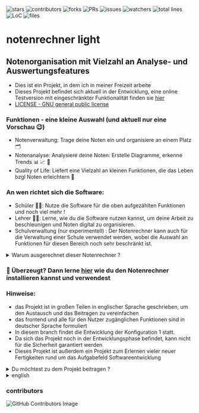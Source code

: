 ![stars](https://badgen.net/github/stars/fabischw/notenrechner-light)
![contributors](https://badgen.net/github/contributors/fabischw/notenrechner-light)
![forks](https://badgen.net/github/forks/fabischw/notenrechner-light)
![PRs](https://badgen.net/github/prs/fabischw/notenrechner-light)
![issues](https://badgen.net/github/issues/fabischw/notenrechner-light)
![watchers](https://badgen.net/github/watchers/fabischw/notenrechner-light)
![total lines](https://tokei.rs/b1/github/fabischw/notenrechner-light)
![LoC](https://tokei.rs/b1/github/fabischw/notenrechner-light?category=code)
![files](https://tokei.rs/b1/github/fabischw/notenrechner-light?category=files)




<!-- not working for whatever reason
![downloads](https://badgen.net/github/assets-dl/fabischw/notenrechner-light)
![commits](https://badgen.net/github/commits/fabischw/notenrechner-light)

-->


# notenrechner light
## Notenorganisation mit Vielzahl an Analyse- und Auswertungsfeatures


- Dies ist ein Projekt, in dem ich in meiner Freizeit arbeite
- Dieses Projekt befindet sich aktuell in der Entwicklung, eine online Testversion mit eingeschränkter Funktionalität finden sie [hier](https://notenrechner.streamlit.app)
- [LICENSE - GNU general public license](LICENSE)


### Funktionen - eine kleine Auswahl (und aktuell nur eine Vorschau 😉)
- Notenverwaltung: Trage deine Noten ein und organisiere an einem Platz 🗂
- Notenanalyse: Analysiere deine Noten: Erstelle Diagramme, erkenne Trends 📊 📈 🧐
- Quality of Life: Liefert eine Vielzahl an kleinen Funktionen, die das Leben bzgl Noten erleichtern 🧠


### An wen richtet sich die Software:
- Schüler 🧑‍🏫: Nutze die Software für die oben aufgezählten Funktionen und noch viel mehr !
- Lehrer 👩‍🏫: Lerne, wie du die Software nutzen kannst, um deine Arbeit zu beschleunigen und Noten digital zu organisieren.
- Schulverwaltung (nur experimentell) : Der Notenrechner kann auch für die Verwaltung einer Schule verwendet werden, wobei die Auswahl an Funktionen für diesen Bereich noch sehr beschränkt ist.


<details>
<summary>Warum ausgerechnet dieser Notenrechner ?</summary>

### Was diesen Notenrechner von all den anderen unterscheidet: 
# OpenSource 😎
- Kostenlos 🎉: die Software ist vollkommen kostenlos 🤑
- Erweitern: Du kannst selbst Erweiterungen entwickeln oder Änderungen am Quellcode vornehmen 👩‍💻
- Beitragen: Du kannst Verbesserungsvorschläge und Ideen einbringen, die Entwicklung wird von einer Gemeinschaft entwickelt 🤝
- Datenschutz 🔐: Es werden keine Daten an Dritte gesendet, überzeuge dich selbst davon 🕵️‍♂️

</details>



### 🤯 Überzeugt? Dann lerne [hier]() wie du den Notenrechner installieren kannst und verwendest

### Hinweise:
- das Projekt ist in großen Teilen in englischer Sprache geschrieben, um den Austausch und das Beitragen zu vereinfachen
- das frontend und alle für den Nutzer zugänglichen Funktionen sind in deutscher Sprache formuliert
- In diesem branch findet die Entwicklung der Konfiguration 1 statt.
- Da sich das Projekt noch in der Entwicklungsphase befindet, kann nicht für die Sicherheit garantiert werden
- Dieses Projekt ist außerdem ein Projekt zum Erlernen vieler neuer Fertigkeiten rund um das Aufgabefeld Softwareentwicklung

<details>
<summary>Du möchtest zu dem Projekt beitragen ?</summary>

### Du bist Programmierer und möchtest zu dem Projekt beitragen ?
Wenn du Programmierkentnisse hast, kannst du bei der Entwicklung des Notenrechners auf folgende Arten helfen:
- Funktionen entwickeln 💻: Hilf mit, die Funktionalität des Notenrechner zu verbessern !
- Software testen 🔬: Testen ist ein wichtiger Teil des Entiwcklungsprozesses, der viel Zeit in Anspruch nimmt. Hilf mit 
- Dokumentation anfertigen 📝: Ohne Dokumentation ist es unmöglich, effizient Software für ein Projekt zu entwickeln und sich zurechtzufinden



### Kein Programmerer ? - Wie du ohne Programmierkentnisse helfen kannst, den Notenrechner zu verbessern
Programmierkentnisse sind keine Voraussetzung, um einen wichtigen Teil beizutragen !
Hier ein paar Dinge, die du tun kannst:
- Werde künstlerisch aktiv und helfe, ansprechende Benutzeroberfächen, Logos und Anleitungen für Nutzer zu designen 👩‍🎨
- Hilf beim Testen neuer Funktionen und hilf damit, die Entwicklung zu beschleunigen 👨‍💻📈
- Reiche Verbesserungsvorschläge und eigene Idee ein, die zu neuen Funktionen und Verbesserungen führen 🤗
- Hilf beim Erstellen von Anleitungen 📝
- Fehler melden: Melde Fehler die du im Programm findest und hilf uns somit den Notenrechner zu verbessern

## Hilf, dieses Projekt auf die nächste Stufe zu heben 🚀

</details>



<details>
<summary>english</summary>

minimal translation of german text above 
### notenrechner light[EN]
- this is a grade managment system which I'm working on my free time
- this project is still under development

##### note:
- this project's code and technical documentation are in english, the frontend is in german
- this branch you're currently in is for the devlopment of configuration 1
- since this project is still in the development phase, there's not a stable version yet

</details>




### contributors
![GitHub Contributors Image](https://contrib.rocks/image?repo=fabischw/notenrechner-light)